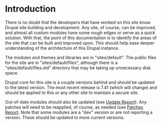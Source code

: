 Introduction
=======

There is no doubt that the developers that have worked on this site know Drupal site building and development. Any site, of course, can be improved, and almost all custom modules have some rough edges or serve as a quick solution. With that, the point of this documentation is to identify the areas of the site that can be built and improved upon. This should help ease deeper understanding of the architecture of this Drupal instance.

The modules and themes and libraries are in "sites/default". The public files for the site are in "sites/default/files", although there is a "sites/default/files.old" directory that may be taking up unnecessary disk space.

Drupal core for this site is a couple versions behind and should be updated to the latest version. The most recent release is 7.41 (which will change) and should be applied to this or any other site to maintain a secure site.

Out-of-date modules should also be updated (see [Update Report](update_report.md)). Any patches will need to be reapplied, of course, as needed (see [Patches Report](patches_report.md). Note that some modules are a "dev" version or are not reporting a version. These should be updated to more current versions.